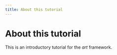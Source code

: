 ```yaml
--- 
title: About this tutorial
---
```


About this tutorial
===================


This is an introductory tutorial for the *art* framework.
